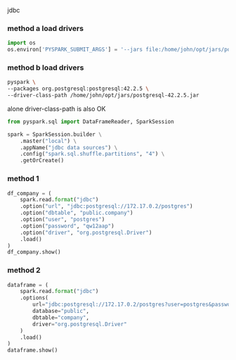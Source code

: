 jdbc

### method a load drivers
```python
import os
os.environ['PYSPARK_SUBMIT_ARGS'] = '--jars file:/home/john/opt/jars/postgresql-42.2.5.jar pyspark-shell'
```

### method b load drivers
```bash
pyspark \
--packages org.postgresql:postgresql:42.2.5 \
--driver-class-path /home/john/opt/jars/postgresql-42.2.5.jar
```

alone driver-class-path is also OK

```python
from pyspark.sql import DataFrameReader, SparkSession

spark = SparkSession.builder \
    .master("local") \
    .appName("jdbc data sources") \
    .config("spark.sql.shuffle.partitions", "4") \
    .getOrCreate()
```

### method 1
```python
df_company = (
    spark.read.format("jdbc")
    .option("url", "jdbc:postgresql://172.17.0.2/postgres")
    .option("dbtable", "public.company")
    .option("user", "postgres")
    .option("password", "qw12aap")
    .option("driver", "org.postgresql.Driver")
    .load()
)
df_company.show()
```

### method 2
```python
dataframe = (
    spark.read.format("jdbc")
    .options(
        url="jdbc:postgresql://172.17.0.2/postgres?user=postgres&password=qw12aap",
        database="public",
        dbtable="company",
        driver="org.postgresql.Driver"
    )
    .load()
)
dataframe.show()
```

